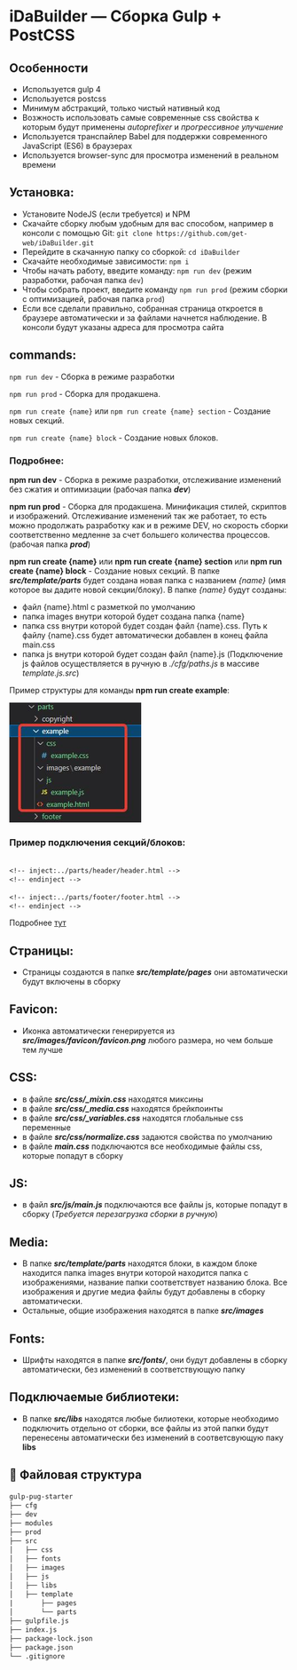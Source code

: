# iDaBuilder — Сборка Gulp + PostCSS

## Особенности

- Используется gulp 4
- Используется postcss
- Минимум абстракций, только чистый нативный код
- Возжность использовать самые современные css свойства к которым будут
  применены _autoprefixer_ и _прогрессивное улучшение_
- Используется транспайлер Babel для поддержки современного JavaScript (ES6) в
  браузерах
- Используется browser-sync для просмотра изменений в реальном времени

## Установка:

- Установите NodeJS (если требуется) и NPM
- Скачайте сборку любым удобным для вас способом, например в консоли с помощью
  Git: `git clone https://github.com/get-web/iDaBuilder.git`
- Перейдите в скачанную папку со сборкой: `cd iDaBuilder`
- Скачайте необходимые зависимости: `npm i`
- Чтобы начать работу, введите команду: `npm run dev` (режим разработки, рабочая
  папка `dev`)
- Чтобы собрать проект, введите команду `npm run prod` (режим сборки c
  оптимизацией, рабочая папка `prod`)
- Если все сделали правильно, собранная страница откроется в браузере
  автоматически и за файлами начнется наблюдение. В консоли будут указаны адреса
  для просмотра сайта

## commands:

`npm run dev` - Сборка в режиме разработки

`npm run prod` - Сборка для продакшена.

`npm run create {name}` или `npm run create {name} section` - Создание новых
секций.

`npm run create {name} block` - Создание новых блоков.

### Подробнее:

**npm run dev** - Сборка в режиме разработки, отслеживание изменений без сжатия
и оптимизации (рабочая папка **_dev_**)

**npm run prod** - Сборка для продакшена. Минификация стилей, скриптов и
изображений. Отслеживание изменений так же работает, то есть можно продолжать
разработку как и в режиме DEV, но скорость сборки соответственно медленне за
счет большего количества процессов. (рабочая папка **_prod_**)

**npm run create {name}** или **npm run create {name} section** или **npm run
create {name} block** - Создание новых секций. В папке **_src/template/parts_**
будет создана новая папка с названием _{name}_ (имя которое вы дадите новой
секции/блоку). В папке _{name}_ будут созданы:

- файл {name}.html с разметкой по умолчанию
- папка images внутри которой будет создана папка {name}
- папка css внутри которой будет создан файл {name}.css. Путь к файлу {name}.css
  будет автоматически добавлен в конец файла main.css
- папка js внутри которой будет создан файл {name}.js (Подключение js файлов
  осуществляется в ручную в _./cfg/paths.js_ в массиве _template.js.src_)

Пример структуры для команды **npm run create example**:

![](https://raw.githubusercontent.com/get-web/Examples/main/other/gulp-builder.jpg)

### Пример подключения секций/блоков:

```

<!-- inject:../parts/header/header.html -->
<!-- endinject -->

<!-- inject:../parts/footer/footer.html -->
<!-- endinject -->
```

Подробнее [тут](https://www.npmjs.com/package/gulp-inject)

## Страницы:

- Страницы создаются в папке **_src/template/pages_** они автоматически будут
  включены в сборку

## Favicon:

- Иконка автоматически генерируется из **_src/images/favicon/favicon.png_**
  любого размера, но чем больше тем лучше

## CSS:

- в файле **_src/css/\_mixin.css_** находятся миксины
- в файле **_src/css/\_media.css_** находятся брейкпоинты
- в файле **_src/css/\_variables.css_** находятся глобальные css переменные
- в файле **_src/css/normalize.css_** задаются свойства по умолчанию
- в файле **_main.css_** подключаются все необходимые файлы css, которые попадут
  в сборку

## JS:

- в файл **_src/js/main.js_** подключаются все файлы js, которые попадут в
  сборку (_Требуется перезагрузка сборки в ручную_)

## Media:

- В папке **_src/template/parts_** находятся блоки, в каждом блоке находится
  папка images внутри которой находится папка с изображениями, название папки
  соответствует названию блока. Все изображения и другие медиа файлы будут
  добавлены в сборку автоматически.
- Остальные, общие изображения находятся в папке **_src/images_**

## Fonts:

- Шрифты находятся в папке **_src/fonts/_**, они будут добавлены в сборку
  автоматически, без изменений в соответствующую папку

## Подключаемые библиотеки:

- В папке **_src/libs_** находятся любые билиотеки, которые необходимо
  подключить отдельно от сборки, все файлы из этой папки будут перенесены
  автоматически без изменений в соответсвующую паку **libs**

## :open_file_folder: Файловая структура

```
gulp-pug-starter
├── cfg
├── dev
├── modules
├── prod
├── src
│   ├── css
│   ├── fonts
│   ├── images
│   ├── js
│   ├── libs
│   ├── template
|       ├── pages
│       └── parts
├── gulpfile.js
├── index.js
├── package-lock.json
├── package.json
└── .gitignore
```

